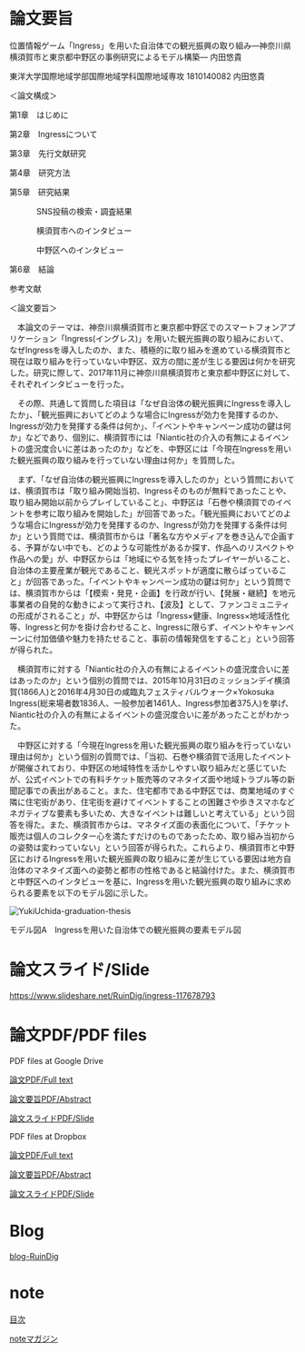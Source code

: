 # 論文要旨
<p>位置情報ゲーム「Ingress」を用いた自治体での観光振興の取り組み―神奈川県横須賀市と東京都中野区の事例研究によるモデル構築― 内田悠貴</p>
<p>東洋大学国際地域学部国際地域学科国際地域専攻 1810140082 内田悠貴</p>
<p>＜論文構成＞</p>

第1章　はじめに

第2章　Ingressについて

第3章　先行文献研究

第4章　研究方法

第5章　研究結果
<ul>
<ol>SNS投稿の検索・調査結果</ol>
<ol>横須賀市へのインタビュー</ol>
<ol>中野区へのインタビュー</ol>
</ul>
第6章　結論

参考文献

<p>＜論文要旨＞</p>
　本論文のテーマは、神奈川県横須賀市と東京都中野区でのスマートフォンアプリケーション「Ingress(イングレス)」を用いた観光振興の取り組みにおいて、なぜIngressを導入したのか、また、積極的に取り組みを進めている横須賀市と現在は取り組みを行っていない中野区、双方の間に差が生じる要因は何かを研究した。研究に際して、2017年11月に神奈川県横須賀市と東京都中野区に対して、それぞれインタビューを行った。
 
　その際、共通して質問した項目は「なぜ自治体の観光振興にIngressを導入したか」、「観光振興においてどのような場合にIngressが効力を発揮するのか、Ingressが効力を発揮する条件は何か」、「イベントやキャンペーン成功の鍵は何か」などであり、個別に、横須賀市には「Niantic社の介入の有無によるイベントの盛況度合いに差はあったのか」などを、中野区には「今現在Ingressを用いた観光振興の取り組みを行っていない理由は何か」を質問した。
 
　まず、「なぜ自治体の観光振興にIngressを導入したのか」という質問においては、横須賀市は「取り組み開始当初、Ingressそのものが無料であったことや、取り組み開始以前からプレイしていること」、中野区は「石巻や横須賀でのイベントを参考に取り組みを開始した」が回答であった。「観光振興においてどのような場合にIngressが効力を発揮するのか、Ingressが効力を発揮する条件は何か」という質問では、横須賀市からは「著名な方やメディアを巻き込んで企画する、予算がない中でも、どのような可能性があるか探す、作品へのリスペクトや作品への愛」が、中野区からは「地域にやる気を持ったプレイヤーがいること、自治体の主要産業が観光であること、観光スポットが適度に散らばっていること」が回答であった。「イベントやキャンペーン成功の鍵は何か」という質問では、横須賀市からは「【模索・発見・企画】を行政が行い、【発展・継続】を地元事業者の自発的な動きによって実行され、【波及】として、ファンコミュニティの形成がされること」が、中野区からは「Ingress×健康、Ingress×地域活性化等、Ingressと何かを掛け合わせること、Ingressに限らず、イベントやキャンペーンに付加価値や魅力を持たせること、事前の情報発信をすること」という回答が得られた。
 
　横須賀市に対する「Niantic社の介入の有無によるイベントの盛況度合いに差はあったのか」という個別の質問では、2015年10月31日のミッションデイ横須賀(1866人)と2016年4月30日の咸臨丸フェスティバルウォーク×Yokosuka Ingress(総来場者数1836人、一般参加者1461人、Ingress参加者375人)を挙げ、Niantic社の介入の有無によるイベントの盛況度合いに差があったことがわかった。
 
　中野区に対する「今現在Ingressを用いた観光振興の取り組みを行っていない理由は何か」という個別の質問では、「当初、石巻や横須賀で活用したイベントが開催されており、中野区の地域特性を活かしやすい取り組みだと感じていたが、公式イベントでの有料チケット販売等のマネタイズ面や地域トラブル等の新聞記事での表出があること。また、住宅都市である中野区では、商業地域のすぐ隣に住宅街があり、住宅街を避けてイベントすることの困難さや歩きスマホなどネガティブな要素も多いため、大きなイベントは難しいと考えている」という回答を得た。また、横須賀市からは、マネタイズ面の表面化について、「チケット販売は個人のコレクター心を満たすだけのものであったため、取り組み当初からの姿勢は変わっていない」という回答が得られた。これらより、横須賀市と中野区におけるIngressを用いた観光振興の取り組みに差が生じている要因は地方自治体のマネタイズ面への姿勢と都市の性格であると結論付けた。また、横須賀市と中野区へのインタビューを基に、Ingressを用いた観光振興の取り組みに求められる要素を以下のモデル図に示した。

![YukiUchida-graduation-thesis](https://user-images.githubusercontent.com/20723919/107115105-9c8c3f80-68ad-11eb-818b-e16841536bc5.jpg)

モデル図A　Ingressを用いた自治体での観光振興の要素モデル図

# 論文スライド/Slide
<a href="https://www.slideshare.net/RuinDig/ingress-117678793">https://www.slideshare.net/RuinDig/ingress-117678793</a>

# 論文PDF/PDF files

PDF files at Google Drive

<a href="https://drive.google.com/file/d/12kUlZKJbUV_Lnic-Ge5_Z1tVxp4gnr3l/view">論文PDF/Full text</a>

<a href="https://drive.google.com/file/d/16MhMcw0TlMIcepapaUHOGbLVTjRX-ZVS/view">論文要旨PDF/Abstract</a>

<a href="https://drive.google.com/file/d/1zUlxfyv06cB9OH0x2v1YFG7wYHBC_5KT/view">論文スライドPDF/Slide</a>

PDF files at Dropbox

<a href="https://www.dropbox.com/s/xbcaqb7lvoyeuyt/Ingress-sightseeing_YukiUchida.pdf">論文PDF/Full text</a>

<a href="https://www.dropbox.com/s/epkkv81jbn2wg6m/Ingress-sightseeing_YukiUchida_abstract.pdf">論文要旨PDF/Abstract</a>

<a href="https://www.dropbox.com/s/71zw81xtst93igi/Ingress-sightseeing_YukiUchida_slide.pdf">論文スライドPDF/Slide</a>

# Blog
<a href="https://ruindig.hatenablog.jp/entry/ingress/rd-yu-graduate-thesis">blog-RuinDig</a>

# note
<p><a href="https://note.com/ruindig/n/n78b0c3112584">目次</a></p>
<p><a href="https://note.com/ruindig/m/mef101a2f8bc6">noteマガジン</a></p>
